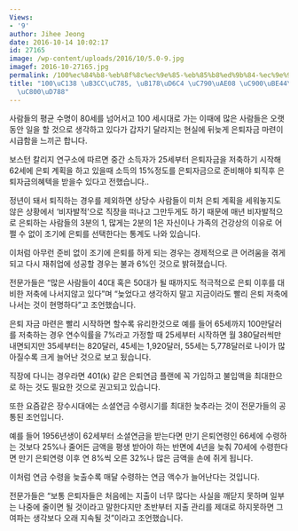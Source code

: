 ```yaml
---
Views:
- '9'
author: Jihee Jeong
date: 2016-10-14 10:02:17
id: 27165
image: /wp-content/uploads/2016/10/5.0-9.jpg
imagef: 2016-10-27165.jpg
permalink: /100%ec%84%b8-%eb%8f%8c%ec%9e%85-%eb%85%b8%ed%9b%84-%ec%9e%90%ea%b8%88-%ec%a4%80%eb%b9%84%eb%a5%bc-%ec%b2%a0%ec%a0%80%ed%9e%88/
title: "100\uC138 \uB3CC\uC785, \uB178\uD6C4 \uC790\uAE08 \uC900\uBE44\uB97C \uCCA0\
  \uC800\uD788"
---
```


사람들의 평균 수명이 80세를 넘어서고 100 세시대로 가는 이때에 많은 사람들은 오랫동안 일을 할 것으로 생각하고 있다가 갑자기 달라지는 현실에 뒤늦게 은퇴자금 마련이 시급함을 느끼곤 합니다.

보스턴 칼리지 연구소에 따르면 중간 소득자가 25세부터 은퇴자금을 저축하기 시작해 62세에 은퇴 계획을 하고 있을때 소득의 15%정도를 은퇴자금으로 준비해야 퇴직후 은퇴자금의혜텍을 받을수 있다고 전했습니다..

정년이 돼서 퇴직하는 경우를 제외하면 상당수 사람들이 미처 은퇴 계획을 세워놓지도 않은 상황에서 ‘비자발적’으로 직장을 떠나고 그만두게도 하기 때문에 매년 비자발적으로 은퇴하는 사람들의 3분의 1, 많게는 2분의 1은 자신이나 가족의 건강상의 이유로 어쩔 수 없이 조기에 은퇴를 선택한다는 통계도 나와 있습니다.

이처럼 아무런 준비 없이 조기에 은퇴를 하게 되는 경우는 경제적으로 큰 어려움을 겪게 되고 다시 재취업에 성공할 경우는 불과 6%인 것으로 밝혀졌습니다.

전문가들은 “많은 사람들이 40대 혹은 50대가 될 때까지도 적극적으로 은퇴 이후를 대비한 저축에 나서지않고 있다”며 “늦었다고 생각하지 말고 지금이라도 빨리 은퇴 저축에 나서는 것이 현명하다”고 조언했습니다.

은퇴 자금 마련은 빨리 시작하면 할수록 유리한것으로 예를 들어 65세까지 100만달러를 저축하는 경우 연수익률을 7%라고 가정할 때 25세부터 시작하면 월 380달러씩만 내면되지만 35세부터는 820달러, 45세는 1,920달러, 55세는 5,778달러로 나이가 많아질수록 크게 늘어난 것으로 보고 됬습니다. 

직장에 다니는 경우라면 401(k) 같은 은퇴연금 플랜에 꼭 가입하고 불입액을 최대한으로 하는 것도 필요한 것으로 권고되고 있습니다.

또한 요즘같은 장수시대에는 소셜연금 수령시기를 최대한 늦추라는 것이 전문가들의 공통된 조언입니다.

예를 들어 1956년생이 62세부터 소셜연금을 받는다면 만기 은퇴연령인 66세에 수령하는 것보다 25%나 줄어든 금액을 평생 받아야 하는 반면에 4년을 늦춰 70세에 수령한다면 만기 은퇴연령 이후 연 8%씩 오른 32%나 많은 금액을 손에 쥐게 됩니다.

이처럼 연금 수령을 늦출수록 매달 수령하는 연금 액수가 늘어난다는 것입니다.

전문가들은 “보통 은퇴자들은 처음에는 지출이 너무 많다는 사실을 깨닫지 못하며 일부는 나중에 줄이면 될 것이라고 말한다지만 초반부터 지출 관리를 제대로 하지못하면 그 여파는 생각보다 오래 지속될 것”이라고 조언했습니다.
